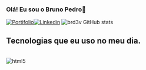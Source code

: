 ### Olá! Eu sou o Bruno Pedro👋
[![Portifolio](https://img.shields.io/website?label=SujeitoProgramador.com&style=for-the-badge&url=https://brd3vportifolio.com/)](https://portifolio-brd3v.vercel.app/)[![Linkedin](https://img.shields.io/badge/LinkedIn-0077B5?style=for-the-badge&logo=linkedin&logoColor=white)]([https://portifolio-brd3v.vercel.app/](https://www.linkedin.com/in/bruno-s-60132b102/))
![brd3v GitHub stats](https://github-readme-stats.vercel.app/api?username=brd3v&show_icons=true&theme=radical)

## Tecnologias que eu uso no meu dia.

<div style='display: inline_block'><br />
<img src='https://img.shields.io/badge/TypeScript-007ACC?style=for-the-badge&logo=typescript&logoColor=white' alt='html5' align='center' /> 
  
</div>
<!--
**brd3v/brd3v** is a ✨ _special_ ✨ repository because its `README.md` (this file) appears on your GitHub profile.

Here are some ideas to get you started:
- 🔭 I’m currently working on ...
- 🌱 I’m currently learning ...
- 👯 I’m looking to collaborate on ...
- 🤔 I’m looking for help with ...
- 💬 Ask me about ...
- 📫 How to reach me: ...
- 😄 Pronouns: ...
- ⚡ Fun fact: ...
-->
